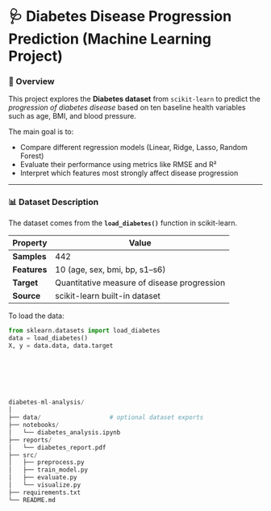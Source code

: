 
# 🩺 Diabetes Disease Progression Prediction (Machine Learning Project)

### 📘 Overview
This project explores the **Diabetes dataset** from `scikit-learn` to predict the *progression of diabetes disease* based on ten baseline health variables such as age, BMI, and blood pressure.

The main goal is to:
- Compare different regression models (Linear, Ridge, Lasso, Random Forest)
- Evaluate their performance using metrics like RMSE and R²
- Interpret which features most strongly affect disease progression

---

### 📊 Dataset Description
The dataset comes from the **`load_diabetes()`** function in scikit-learn.

| Property | Value |
|-----------|--------|
| **Samples** | 442 |
| **Features** | 10 (age, sex, bmi, bp, s1–s6) |
| **Target** | Quantitative measure of disease progression |
| **Source** | scikit-learn built-in dataset |

To load the data:
```python
from sklearn.datasets import load_diabetes
data = load_diabetes()
X, y = data.data, data.target







diabetes-ml-analysis/
│
├── data/                   # optional dataset exports
├── notebooks/
│   └── diabetes_analysis.ipynb
├── reports/
│   └── diabetes_report.pdf
├── src/
│   ├── preprocess.py
│   ├── train_model.py
│   ├── evaluate.py
│   └── visualize.py
├── requirements.txt
└── README.md

